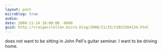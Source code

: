 ```yaml
---
layout: post
microblog: true
audio: 
date: 2008-11-24 18:00:00 -0600
guid: http://craigmcclellan.micro.blog/2008/11/25/t1023264134.html
---
```

does not want to be sitting in John Pell's guitar seminar. I want to be driving home.
